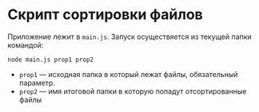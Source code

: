 # Скрипт сортировки файлов

Приложение лежит в `main.js`. 
Запуск осуществяется из текущей папки командой:

```node main.js prop1 prop2```

- `prop1` — исходная папка в который лежат файлы, обязательный параметр.
- `prop2` — имя итоговой папки в которую попадут отсортированные файлы

